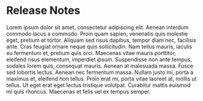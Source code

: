 # Release Notes

Lorem ipsum dolor sit amet, consectetur adipiscing elit. Aenean interdum commodo lacus a commodo. Proin quam sapien, venenatis quis molestie eget, pretium et tortor. Aliquam sed risus dapibus, tempor diam nec, facilisis ante. Cras feugiat ornare neque quis sollicitudin. Nam tellus mauris, iaculis eu fermentum et, pretium quis orci. Maecenas vitae mauris porttitor, eleifend risus elementum, imperdiet ipsum. Suspendisse non ante tempus, sodales lorem quis, consequat mauris. Aenean at malesuada massa. Fusce sed lobortis lectus. Aenean nec fermentum massa. Nullam justo mi, porta a maximus et, eleifend non tellus. Proin erat mi, porta vitae laoreet at, mollis ut tellus. Ut eget erat eget lectus tristique volutpat. Curabitur mattis euismod mi quis rhoncus. Maecenas et felis vel ex tempus semper.